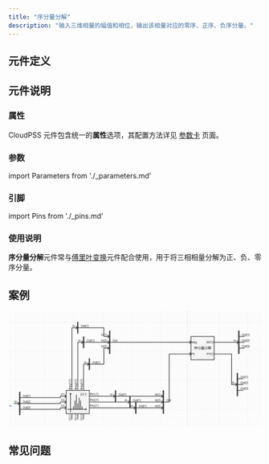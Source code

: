 ```yaml
---
title: "序分量分解"
description: "输入三维相量的幅值和相位，输出该相量对应的零序、正序、负序分量。"
---
```


## 元件定义

## 元件说明



### 属性

CloudPSS 元件包含统一的**属性**选项，其配置方法详见 [参数卡](docs/documents/software/10-xstudio/20-simstudio/40-workbench/20-function-zone/30-design-tab/30-param-panel/index.md) 页面。

### 参数

import Parameters from './_parameters.md'

<Parameters/>

### 引脚

import Pins from './_pins.md'

<Pins/>

### 使用说明
**序分量分解**元件常与[傅里叶变换](../70-_newFFT/index.md)元件配合使用，用于将三相相量分解为正、负、零序分量。



## 案例
![序分量分解元件使用案例](./_sequencesecomposition.png)
## 常见问题

